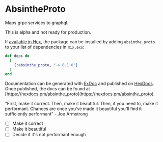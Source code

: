 # AbsintheProto

Maps grpc services to graphql.

This is alpha and not ready for production.

If [available in Hex](https://hex.pm/docs/publish), the package can be installed
by adding `absinthe_proto` to your list of dependencies in `mix.exs`:

```elixir
def deps do
  [
    {:absinthe_proto, "~> 0.1.0"}
  ]
end
```

Documentation can be generated with [ExDoc](https://github.com/elixir-lang/ex_doc)
and published on [HexDocs](https://hexdocs.pm). Once published, the docs can
be found at [https://hexdocs.pm/absinthe_proto](https://hexdocs.pm/absinthe_proto).

"First, make it correct. Then, make it beautiful. Then, if you need to, make it performant. Chances are once you've made it beautiful you'll find it sufficiently performant" - Joe Armstrong

- [ ] Make it correct
- [ ] Make it beautiful
- [ ] Decide if it's not performant enough

